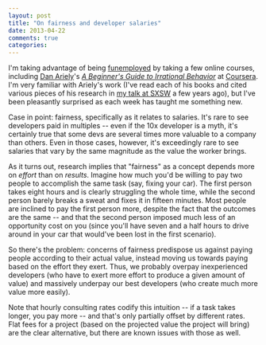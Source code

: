 ```yaml
---
layout: post
title: "On fairness and developer salaries"
date: 2013-04-22
comments: true
categories: 
---
```

I'm taking advantage of being [funemployed](http://benscofield.com/on-taking-time-to-think/) by taking a few online courses, including [Dan Ariely](http://danariely.com/)'s [*A Beginner's Guide to Irrational Behavior*](https://www.coursera.org/course/behavioralecon) at [Coursera](https://www.coursera.org/). I'm very familiar with Ariely's work (I've read each of his books and cited various pieces of his research in [my talk at SXSW](http://www.slideshare.net/bscofield/mind-control-psychology-for-the-web) a few years ago), but I've been pleasantly surprised as each week has taught me something new.

Case in point: fairness, specifically as it relates to salaries. It's rare to see developers paid in multiples -- even if the 10x developer is a myth, it's certainly true that some devs are several times more valuable to a company than others. Even in those cases, however, it's exceedingly rare to see salaries that vary by the same magnitude as the value the worker brings.

As it turns out, research implies that "fairness" as a concept depends more on *effort* than on *results*. Imagine how much you'd be willing to pay two people to accomplish the same task (say, fixing your car). The first person takes eight hours and is clearly struggling the whole time, while the second person barely breaks a sweat and fixes it in fifteen minutes. Most people are inclined to pay the first person more, despite the fact that the outcomes are the same -- and that the second person imposed much less of an opportunity cost on you (since you'll have seven and a half hours to drive around in your car that would've been lost in the first scenario).

So there's the problem: concerns of fairness predispose us against paying people according to their actual value, instead moving us towards paying based on the effort they exert. Thus, we probably overpay inexperienced developers (who have to exert more effort to produce a given amount of value) and massively underpay our best developers (who create much more value more easily).

Note that hourly consulting rates codify this intuition -- if a task takes longer, you pay more -- and that's only partially offset by different rates. Flat fees for a project (based on the projected value the project will bring) are the clear alternative, but there are known issues with those as well.


